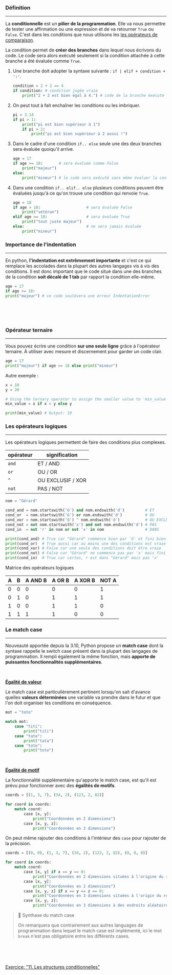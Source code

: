 ### Définition

---

La **conditionnelle** est un **pilier de la programmation**. Elle va nous permettre de tester une affirmation ou une expression et de va retourner `True` ou `False`. C'est dans les conditions que nous utilisons les [les opérateurs de comparaison](9.%20Les%20opérateurs%20mathématiques.md#Les%20opérateurs%20de%20comparaison).

La condition permet de **créer des branches** dans lequel nous écrivons du code. Le code sera alors exécuté seulement si la condition attachée à cette branche a été évaluée comme `True`.

1. Une branche doit adopter la syntaxe suivante : `if | elif + condition + ':'`.

    ```python
    condition = 2 + 2 == 4
    if condition: # condition jugée vraie
        print("2 + 2 est bien égal à 4.") # code de la branche éxécuté
    ```

2. On peut tout à fait enchaîner les conditions ou les imbriquer.

    ```python
    pi = 3.14
    if pi > 1:
        print("pi est bien supérieur à 1")
        if pi > 2:
            print("pi est bien supérieur à 2 aussi !")
    ```

3. Dans le cadre d'une condition `if.. else` seule une des deux branches sera évaluée quoiqu'il arrive.

    ```python
    age = 17
    if age >= 18:       # sera évaluée comme False
        print("majeur")
    else:
        print("mineur") # le code sera exécuté sans même évaluer la condition
    ```

4. Dans une condition `if.. elif.. else` plusieurs conditions peuvent être évaluées jusqu'à ce qu'on trouve une condition qui renvoie `True`.

    ```python
    age = 18
    if age > 18:                    # sera évaluée False
        print("vétéran")
    elif age == 18:                 # sera évaluée True
        print("tout juste majeur")
    else:                           # ne sera jamais évaluée
        print("mineur")
    ```

<div style="page-break-after: always;"></div>

### Importance de l'indentation

---

En python, **l'indentation est extrêmement importante** et c'est ce qui remplace les accolades dans la plupart des autres langages vis à vis des conditions. Il est donc important que le code situé dans une des branches de la condition **soit décalé de 1 tab** par rapport la condition elle-même.

```python
age = 17
if age >= 18:
print("majeur") # ce code soulèvera une erreur IndentationError
```

<br>
<br>
<br>

### Opérateur ternaire

---

Vous pouvez écrire une condition **sur une seule ligne** grâce à l'opérateur ternaire. À utiliser avec mesure et discernement pour garder un code clair.

```python
age = 17
print("majeur") if age >= 18 else print("mineur")
```

Autre exemple :

```python
x = 10
y = 20

# Using the ternary operator to assign the smaller value to 'min_value'
min_value = x if x < y else y

print(min_value) # Output: 10
```

<div style="page-break-after: always;"></div>

### Les opérateurs logiques

---

Les opérateurs logiques permettent de faire des conditions plus complexes.

| opérateur | signification |
| --------- | ------------- |
| `and`     | ET / AND           |
| `or`      | OU / OR            |
| `^`       | OU EXCLUSIF / XOR              |
| `not`     | PAS / NOT           |

```python
nom = "Gérard"

cond_and = nom.startswith('G') and nom.endswith('d')         # ET
cond_or  = nom.startswith('G') or nom.endswith('d')          # OU
cond_xor = nom.startswith('G') ^ nom.endswith('d')           # OU EXCLUSIF
cond_not = not nom.startswith('x') and not nom.endswith('d') # PAS
cond_in  = not 'r' in nom or not 'x' in nom                  # DANS

print(cond_and) # True car "Gérard" commence bien par 'G' et fini bien pars 'd'
print(cond_or)  # True aussi car au moins une des conditions est vraie
print(cond_xor) # False car une seule des conditions doit être vraie
print(cond_not) # False car "Gérard" ne commence pas par 'x' mais fini par 'd'
print(cond_in)  # True car certes, r est dans "Gérard" mais pas 'x'
```

Matrice des opérateurs logiques

| A | B | A AND B | A OR B | A XOR B | NOT A |
|---|---|---------|--------|---------|-------|
| 0 | 0 |   0     |   0    |   0     |   1   |
| 0 | 1 |   0     |   1    |   1     |   1   |
| 1 | 0 |   0     |   1    |   1     |   0   |
| 1 | 1 |   1     |   1    |   0     |   0   |

<div style="page-break-after: always;"></div>

### Le match case

---

Nouveauté apportée depuis la 3.10, Python propose un **match case** dont la syntaxe rappelle le switch case présent dans la plupart des langages de programmation. Il rempli également la même fonction, mais **apporte de puissantes fonctionnalités supplémentaires**.

<br>

**<u>Égalité de valeur</u>**

Le match case est particulièrement pertinent lorsqu'on sait d'avance quelles **valeurs déterminées** une variable va prendre dans le futur et que l'on doit organiser les  conditions en conséquence.

```python
mot = "toto"

match mot:
    case "titi":
        print("titi")
    case "tata":
        print("tata")
    case "toto":
        print("toto")
```

<br>

**<u>Égalité de motif</u>**

La fonctionnalité supplémentaire qu'apporte le match case, est qu'il est prévu pour fonctionner avec des **égalités de motifs**.

```python
coords = [(1, 3, 7), (34, 2), (123, 2, 82)]

for coord in coords:
    match coord:
        case [x, y]:
            print("Coordonnées en 2 dimensions")
        case [x, y, z]:
            print("Coordonnées en 3 dimensions")
```

<div style="page-break-after: always;"></div>

On peut même rajouter des conditions à l'intérieur des `case` pour rajouter de la précision.

```python
coords = [(0, 0), (1, 3, 7), (34, 2), (123, 2, 82), (0, 0, 0)]

for coord in coords:
    match coord:
        case [x, y] if x == y == 0:
            print("Coordonnées en 2 dimensions situées à l'origine du repère")
        case [x, y]:
            print("Coordonnées en 2 dimensions")
        case [x, y, z] if x == y == z == 0:
            print("Coordonnées en 3 dimensions situées à l'origin du repère")
        case [x, y, z]:
            print("Coordonnées en 3 dimensions à des endroits aléatoires")
```

> :pushpin: Synthaxe du match case
>
> On remarquera que contrairement aux autres languages de programmation dans lequel le match case est implémenté, ici le mot `break` n'est pas obligatoire entre les différents cases.

<br>
<br>
<br>

[Exercice: "11. Les structures conditionnelles"](../Exercices/11.%20Les%20structures%20conditionnelles.md)
